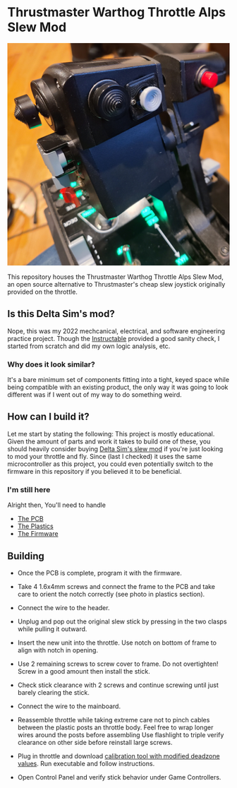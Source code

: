 # Thrustmaster Warthog Throttle Alps Slew Mod

![Mod](pics/throttle.jpg)

This repository houses the Thrustmaster Warthog Throttle Alps Slew Mod, an open source alternative to Thrustmaster's cheap slew joystick originally provided on the throttle.

## Is this Delta Sim's mod?

Nope, this was my 2022 mechcanical, electrical, and software engineering practice project. Though the [Instructable](https://www.instructables.com/Thrustmaster-Warthog-Slew-Sensor-I2C-Upgrade/) provided a good sanity check, I started from scratch and did my own logic analysis, etc.

### Why does it look similar?

It's a bare minimum set of components fitting into a tight, keyed space while being compatible with an existing product, the only way it was going to look different was if I went out of my way to do something weird.

## How can I build it?

Let me start by stating the following: This project is mostly educational. Given the amount of parts and work it takes to build one of these, you should heavily consider buying [Delta Sim's slew mod](https://deltasimelectronics.com/products/thumbstick-slew-sensor-adapter) if you're just looking to mod your throttle and fly. Since (last I checked) it uses the same microcontroller as this project, you could even potentially switch to the firmware in this repository if you believed it to be beneficial.

### I'm still here

Alright then, You'll need to handle

- [The PCB](pcb/)
- [The Plastics](plastic/)
- [The Firmware](firmware/)


## Building

- Once the PCB is complete, program it with the firmware.

- Take 4 1.6x4mm screws and connect the frame to the PCB and take care to orient the notch correctly (see photo in plastics section).

- Connect the wire to the header.

- Unplug and pop out the original slew stick by pressing in the two clasps while pulling it outward.

- Insert the new unit into the throttle. Use notch on bottom of frame to align with notch in opening.

- Use 2 remaining screws to screw cover to frame. Do not overtighten! Screw in a good amount then install the stick.

- Check stick clearance with 2 screws and continue screwing until just barely clearing the stick.

- Connect the wire to the mainboard.

- Reassemble throttle while taking extreme care not to pinch cables between the plastic posts an throttle body. Feel free to wrap longer wires around the posts before assembling Use flashlight to triple verify clearance on other side before reinstall large screws.

- Plug in throttle and download [calibration tool with modified deadzone values](https://drive.google.com/file/d/1Ltr-QlWskVfA8-Oxs-A-aUs4HPpge5iv/view?usp=sharing). Run executable and follow instructions.

- Open Control Panel and verify stick behavior under Game Controllers.